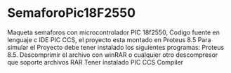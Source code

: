# SemaforoPic18F2550
Maqueta semaforos con microcontrolador PIC 18f2550, Codigo fuente en lenguaje c IDE PIC CCS, el proyecto esta montado en Proteus 8.5
Para simular el Proyecto debe tener instalado los siguientes programas:
Proteus 8.5.
Descomprimir el archivo con winRAR o cualquier otro descompresor que soporte archivos RAR
Tener instalado PIC CCS Compiler
